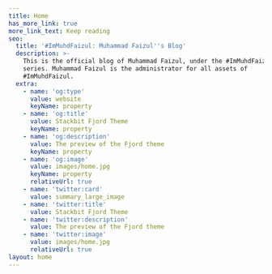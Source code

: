 ```yaml
---
title: Home
has_more_link: true
more_link_text: Keep reading
seo:
  title: '#ImMuhdFaizul: Muhammad Faizul''s Blog'
  description: >-
    This is the official blog of Muhammad Faizul, under the #ImMuhdFaizul's
    series. Muhammad Faizul is the administrator for all assets of
    #ImMuhdFaizul. 
  extra:
    - name: 'og:type'
      value: website
      keyName: property
    - name: 'og:title'
      value: Stackbit Fjord Theme
      keyName: property
    - name: 'og:description'
      value: The preview of the Fjord theme
      keyName: property
    - name: 'og:image'
      value: images/home.jpg
      keyName: property
      relativeUrl: true
    - name: 'twitter:card'
      value: summary_large_image
    - name: 'twitter:title'
      value: Stackbit Fjord Theme
    - name: 'twitter:description'
      value: The preview of the Fjord theme
    - name: 'twitter:image'
      value: images/home.jpg
      relativeUrl: true
layout: home
---
```

